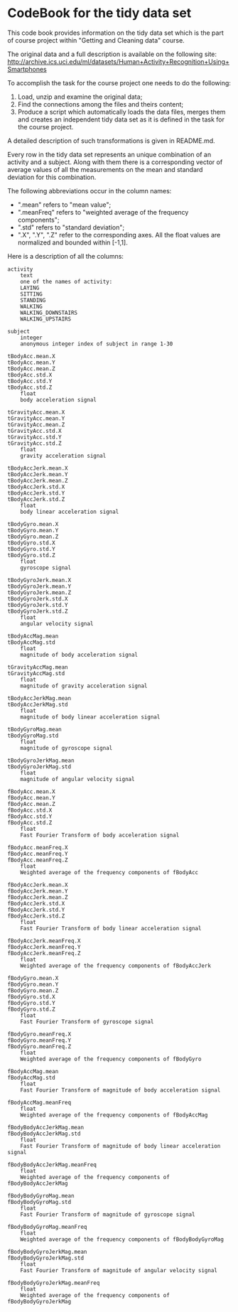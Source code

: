 CodeBook for the tidy data set
==============================

This code book provides information on the tidy data set which is the part of
course project within "Getting and Cleaning data" course.

The original data and a full description is available on the following site:
http://archive.ics.uci.edu/ml/datasets/Human+Activity+Recognition+Using+Smartphones

To accomplish the task for the course project one needs to do the following:

1. Load, unzip and examine the original data;
2. Find the connections among the files and theirs content;
3. Produce a script which automatically loads the data files, merges them and
   creates an independent tidy data set as it is defined in the task for the
   course project.

A detailed description of such transformations is given in README.md.

Every row in the tidy data set represents an unique combination of an activity
and a subject. Along with them there is a corresponding vector of average values
of all the measurements on the mean and standard deviation for this combination.

The following abbreviations occur in the column names:
- ".mean" refers to "mean value";
- ".meanFreq" refers to "weighted average of the frequency components";
- ".std" refers to "standard deviation";
- ".X", ".Y", ".Z" refer to the corresponding axes.
All the float values are normalized and bounded within [-1,1].

Here is a description of all the columns:

```
activity
    text
	one of the names of activity:
	LAYING
	SITTING
	STANDING
	WALKING
	WALKING_DOWNSTAIRS
	WALKING_UPSTAIRS

subject
    integer
	anonymous integer index of subject in range 1-30

tBodyAcc.mean.X
tBodyAcc.mean.Y
tBodyAcc.mean.Z
tBodyAcc.std.X
tBodyAcc.std.Y
tBodyAcc.std.Z
    float
	body acceleration signal

tGravityAcc.mean.X
tGravityAcc.mean.Y
tGravityAcc.mean.Z
tGravityAcc.std.X
tGravityAcc.std.Y
tGravityAcc.std.Z
    float
	gravity acceleration signal

tBodyAccJerk.mean.X
tBodyAccJerk.mean.Y
tBodyAccJerk.mean.Z
tBodyAccJerk.std.X
tBodyAccJerk.std.Y
tBodyAccJerk.std.Z
    float
	body linear acceleration signal

tBodyGyro.mean.X
tBodyGyro.mean.Y
tBodyGyro.mean.Z
tBodyGyro.std.X
tBodyGyro.std.Y
tBodyGyro.std.Z
    float
	gyroscope signal

tBodyGyroJerk.mean.X
tBodyGyroJerk.mean.Y
tBodyGyroJerk.mean.Z
tBodyGyroJerk.std.X
tBodyGyroJerk.std.Y
tBodyGyroJerk.std.Z
    float
	angular velocity signal

tBodyAccMag.mean
tBodyAccMag.std
    float
	magnitude of body acceleration signal

tGravityAccMag.mean
tGravityAccMag.std
    float
	magnitude of gravity acceleration signal

tBodyAccJerkMag.mean
tBodyAccJerkMag.std
    float
	magnitude of body linear acceleration signal

tBodyGyroMag.mean
tBodyGyroMag.std
    float
	magnitude of gyroscope signal

tBodyGyroJerkMag.mean
tBodyGyroJerkMag.std
    float
	magnitude of angular velocity signal

fBodyAcc.mean.X
fBodyAcc.mean.Y
fBodyAcc.mean.Z
fBodyAcc.std.X
fBodyAcc.std.Y
fBodyAcc.std.Z
    float
	Fast Fourier Transform of body acceleration signal

fBodyAcc.meanFreq.X
fBodyAcc.meanFreq.Y
fBodyAcc.meanFreq.Z
    float
	Weighted average of the frequency components of fBodyAcc

fBodyAccJerk.mean.X
fBodyAccJerk.mean.Y
fBodyAccJerk.mean.Z
fBodyAccJerk.std.X
fBodyAccJerk.std.Y
fBodyAccJerk.std.Z
    float
	Fast Fourier Transform of body linear acceleration signal

fBodyAccJerk.meanFreq.X
fBodyAccJerk.meanFreq.Y
fBodyAccJerk.meanFreq.Z
    float
	Weighted average of the frequency components of fBodyAccJerk

fBodyGyro.mean.X
fBodyGyro.mean.Y
fBodyGyro.mean.Z
fBodyGyro.std.X
fBodyGyro.std.Y
fBodyGyro.std.Z
    float
	Fast Fourier Transform of gyroscope signal

fBodyGyro.meanFreq.X
fBodyGyro.meanFreq.Y
fBodyGyro.meanFreq.Z
    float
	Weighted average of the frequency components of fBodyGyro

fBodyAccMag.mean
fBodyAccMag.std
    float
	Fast Fourier Transform of magnitude of body acceleration signal

fBodyAccMag.meanFreq
    float
	Weighted average of the frequency components of fBodyAccMag

fBodyBodyAccJerkMag.mean
fBodyBodyAccJerkMag.std
    float
	Fast Fourier Transform of magnitude of body linear acceleration signal

fBodyBodyAccJerkMag.meanFreq
    float
	Weighted average of the frequency components of fBodyBodyAccJerkMag

fBodyBodyGyroMag.mean
fBodyBodyGyroMag.std
    float
	Fast Fourier Transform of magnitude of gyroscope signal

fBodyBodyGyroMag.meanFreq
    float
	Weighted average of the frequency components of fBodyBodyGyroMag

fBodyBodyGyroJerkMag.mean
fBodyBodyGyroJerkMag.std
    float
	Fast Fourier Transform of magnitude of angular velocity signal

fBodyBodyGyroJerkMag.meanFreq
    float
	Weighted average of the frequency components of fBodyBodyGyroJerkMag
```
